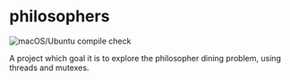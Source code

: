 # philosophers
![macOS/Ubuntu compile check](https://github.com/rvan-duy/philosophers/actions/workflows/compile_check.yml/badge.svg)

A project which goal it is to explore the philosopher dining problem, using threads and mutexes.
